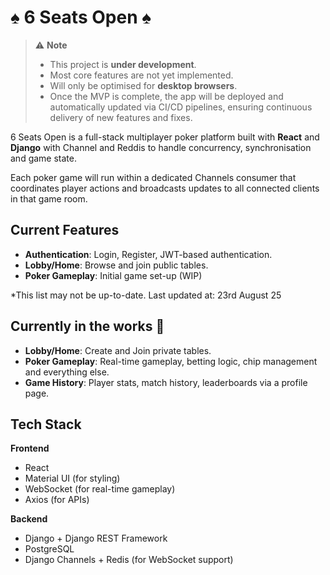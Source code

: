 # ♠ 6 Seats Open ♠
> ⚠ **Note**  
> - This project is **under development**.  
> - Most core features are not yet implemented.  
> - Will only be optimised for **desktop browsers**.
> - Once the MVP is complete, the app will be deployed and automatically updated via CI/CD pipelines, ensuring continuous delivery of new features and fixes.

6 Seats Open is a full-stack multiplayer poker platform built with **React** and **Django** with Channel and Reddis to handle concurrency, synchronisation and game state. 

Each poker game will run within a dedicated Channels consumer that coordinates player actions and broadcasts updates to all connected clients in that game room.


## Current Features

- **Authentication**: Login, Register, JWT-based authentication.
- **Lobby/Home**: Browse and join public tables.
- **Poker Gameplay**: Initial game set-up (WIP)

*This list may not be up-to-date. Last updated at: 23rd August 25

## Currently in the works 📌

- **Lobby/Home**: Create and Join private tables.
- **Poker Gameplay**: Real-time gameplay, betting logic, chip management and everything else.
- **Game History**: Player stats, match history, leaderboards via a profile page.

## Tech Stack

**Frontend**
- React
- Material UI (for styling)
- WebSocket (for real-time gameplay)
- Axios (for APIs)

**Backend**
- Django + Django REST Framework
- PostgreSQL
- Django Channels + Redis (for WebSocket support)
